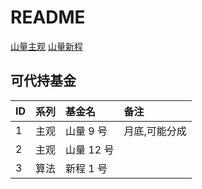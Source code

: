 # README

[山量主观](https://www.lhmj.org/#/personal?id=7006&userType=2)
[山量新程](https://www.lhmj.org/#/personal?id=11105&userType=1)

## 可代持基金

| ID       | 系列           | 基金名  | 备注 |
| ------------- |:-------------:| :-----| :-----|
| 1     | 主观      | 山量 9 号  | 月底,可能分成 |
| 2     | 主观      | 山量 12 号 | |
| 3     | 算法      | 新程 1 号  | |
